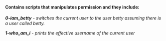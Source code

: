 #### Contains scripts that manipulates permission and they include: ####
***0-iam_betty** - switches the current user to the user betty assuming there is a user called betty.*

***1-who_am_i** - prints the effective username of the current user*
